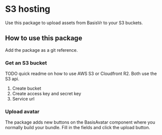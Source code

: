 # S3 hosting

Use this package to upload assets from BasisVr to your S3 buckets.

## How to use this package

Add the package as a git reference.

### Get an S3 bucket

TODO quick readme on how to use AWS S3 or Cloudfront R2. Both use the S3 api.
1. Create bucket
2. Create access key and secret key
3. Service url

### Upload avatar

The package adds new buttons on the BasisAvatar component where you normally build your bundle. Fill in the fields and click the upload button.
